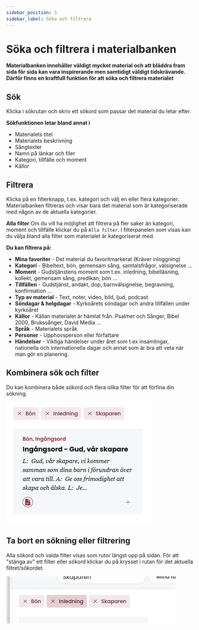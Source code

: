 ```yaml
---
sidebar_position: 3
sidebar_label: Söka och filtrera
---
```

# Söka och filtrera i materialbanken
**Materialbanken innehåller väldigt mycket material och att bläddra fram sida för sida kan vara inspirerande men samtidigt väldigt tidskrävande. Därför finns en kraftfull funktion för att söka och filtrera materialet**

## Sök
Klicka i sökrutan och skriv ett sökord som passar det material du letar efter.

**Sökfunktionen letar bland annat i**
- Materialets titel
- Materialets beskrivning
- Sångtexter
- Namn på länkar och filer
- Kategori, tillfälle och moment
- Källor

## Filtrera
Klicka på en filterknapp, t.ex. kategori och välj en eller flera kategorier. Materialbanken filtreras och visar bara det material som är kategoriserade med någon av de aktuella kategorier.

**Alla filter**
Om du vill ha möjlighet att filtrera på fler saker än kategori, moment och tillfälle klickar du på `Alla filter`. I filterpanelen som visas kan du välja bland alla filter som materialet är kategoriserat med.

**Du kan filtrera på:**
- **Mina favoriter** - Det material du favoritmarkerat (Kräver inloggning)
- **Kategori** - Bibeltext, bön, gemensam sång, samtalsfrågor, välsignelse ...
- **Moment** - Gudstjänstens moment som t.ex. inledning, bibelläsning, kollekt, gemensam sång, predikan, bön ...
- **Tillfällen** - Gudstjänst, andakt, dop, barnvälsignelse, begravning, konfirmation ... 
- **Typ av material** - Text, noter, video, bild, ljud, podcast
- **Söndagar & helgdagar** - Kyrkoårets söndagar och andra tillfällen under kyrkoåret
- **Källor** - Källan materialet är hämtat från. Psalmer och Sånger, Bibel 2000, Brukssånger, David Media ...
- **Språk** - Materialets språk
- **Personer** - Upphovsperson eller författare
- **Händelser** - Viktiga händelser under året som t.ex insamlingar, nationella och internationella dagar och annat som är bra att veta när man gör en planering.

## Kombinera sök och filter
Du kan kombinera både sökord och flera olika filter för att förfina din sökning.

![](assets/fler_filter_bon_skaparen.png)

## Ta bort en sökning eller filtrering
Alla sökord och valda filter visas som rutor längst upp på sidan. För att "stänga av" ett filter eller sökord klickar du på krysset i rutan för det aktuella filtret/sökordet.

![](assets/stanga_filter.png)